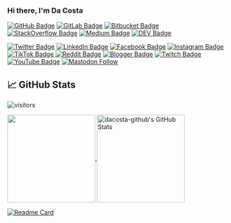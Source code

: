 
### Hi there, I'm Da Costa


[![GitHub Badge](https://img.shields.io/badge/GitHub-100000?style=for-the-badge&logo=github&logoColor=white)](https://github.com/dacosta-github)
[![GitLab Badge](https://img.shields.io/badge/GitLab-330F63?style=for-the-badge&logo=gitlab&logoColor=white)](https://gitlab.com/dacosta-github)
[![Bitbucket Badge](https://img.shields.io/badge/Bitbucket-330F63?style=for-the-badge&logo=bitbucket&logoColor=white)](https://bitbucket.org/dacosta-github/)
[![StackOverflow Badge](https://img.shields.io/badge/Stack_Overflow-FE7A16?style=for-the-badge&logo=stack-overflow&logoColor=white)](https://stackoverflow.com/users/2371987/dacosta-github)
[![Medium Badge](https://img.shields.io/badge/Medium-12100E?style=for-the-badge&logo=medium&logoColor=white)](https://medium.com/dacosta-github)
[![DEV Badge](https://img.shields.io/badge/dev.to-0A0A0A?style=for-the-badge&logo=dev.to&logoColor=white)](https://dev.to/dacosta-github)

[![Twitter Badge](https://img.shields.io/badge/Twitter-1DA1F2?style=for-the-badge&logo=twitter&logoColor=white)](https://twitter.com/dacosta-github)
[![LinkedIn Badge](https://img.shields.io/badge/LinkedIn-0077B5?style=for-the-badge&logo=linkedin&logoColor=white)](https://www.linkedin.com/in/dacosta-github/)
[![Facebook Badge](https://img.shields.io/badge/Facebook-1877F2?style=for-the-badge&logo=facebook&logoColor=white)](https://www.facebook.com/dacosta-github/)
[![Instagram Badge](https://img.shields.io/badge/Instagram-E4405F?style=for-the-badge&logo=instagram&logoColor=white)](https://www.instagram.com/dacosta-github/)
[![TikTok Badge](https://img.shields.io/badge/TikTok-000000?style=for-the-badge&logo=tiktok&logoColor=white)](https://www.tiktok.com/@dacosta-github)
[![Reddit Badge](https://img.shields.io/badge/Reddit-FF4500?style=for-the-badge&logo=reddit&logoColor=white)](https://www.reddit.com/user/dacosta-github)
[![Blogger Badge](https://img.shields.io/badge/Blogger-FF5722?style=for-the-badge&logo=blogger&logoColor=white)](https://dacosta-github.blogspot.com/)
[![Twitch Badge](https://img.shields.io/badge/Twitch-9146FF?style=for-the-badge&logo=twitch&logoColor=white)](https://www.twitch.tv/dacosta-github)
[![YouTube Badge](https://img.shields.io/badge/YouTube-FF0000?style=for-the-badge&logo=youtube&logoColor=white)](https://www.youtube.com/channel/dacosta-github)
[![Mastodon Follow](https://img.shields.io/mastodon/follow/wwewe?style=for-the-badge)](https://mastodon.social/dacosta-github)



## &#x1f4c8; GitHub Stats

![visitors](https://visitor-badge.glitch.me/badge?style=flat-square&page_id=dacosta-github)

<a href="https://github.com/dacosta-github/about-me">
  <img height="200px" align="center" src="https://github-readme-stats.vercel.app/api/top-langs/?username=dacosta-github&layout=compact&langs_count=10&hide=asp,php&title_color=ffffff&text_color=c9cacc&icon_color=2bbc8a&bg_color=1d1f21" />
</a>
<a href="https://github.com/dacosta-github/about-me">
  <img height="200px" align="center" src="https://github-readme-stats.vercel.app/api?username=dacosta-github&show_icons=true&line_height=27&count_private=true&title_color=ffffff&text_color=c9cacc&icon_color=2bbc8a&bg_color=1d1f21" alt="dacosta-github's GitHub Stats" />
</a>



[![Readme Card](https://github-readme-stats.vercel.app/api/pin/?username=dacosta-github&repo=udacity-mle)](https://github.com/dacosta-github/udacity-mle)
